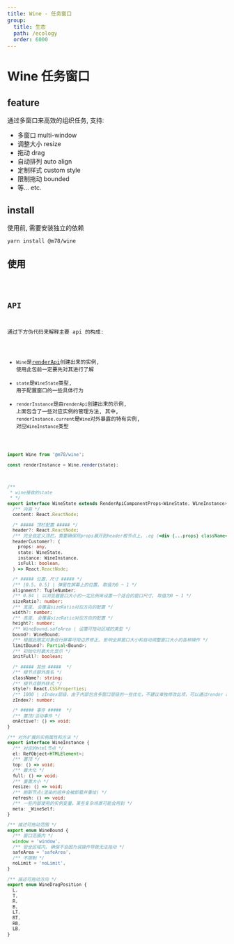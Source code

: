 ```yaml
---
title: Wine - 任务窗口
group:
  title: 生态
  path: /ecology
  order: 6000
---
```


# Wine 任务窗口

## feature

通过多窗口来高效的组织任务, 支持:

- 多窗口 multi-window
- 调整大小 resize
- 拖动 drag
- 自动排列 auto align
- 定制样式 custom style
- 限制拖动 bounded
- 等... etc.

## install

使用前, 需要安装独立的依赖

```shell
yarn install @m78/wine
```

## 使用

<code src="./demo.tsx" />

## API

通过下方伪代码来解释主要 api 的构成:

- `Wine`是[renderApi](/m78/docs/utils/render-api)创建出来的实例, 使用此包前一定要先对其进行了解
- `state`是`WineState`类型, 用于配置窗口的一些具体行为
- `renderInstance`是由`renderApi`创建出来的示例, 上面包含了一些对应实例的管理方法, 其中, `renderInstance.current`是`Wine`对外暴露的特有实例, 对应`WineInstance`类型

```ts
import Wine from '@m78/wine';

const renderInstance = Wine.render(state);
```

```ts
/**
 * wine接收的state
 * */
export interface WineState extends RenderApiComponentProps<WineState, WineInstance> {
  /** 内容 */
  content: React.ReactNode;

  /* ##### 顶栏配置 ##### */
  header?: React.ReactNode;
  /** 完全自定义顶栏，需要确保将props展开到header根节点上, .eg (<div {...props} className="myHeader" />) */
  headerCustomer?: (
    props: any,
    state: WineState,
    instance: WineInstance,
    isFull: boolean,
  ) => React.ReactNode;

  /* ##### 位置、尺寸 ##### */
  /** [0.5, 0.5] | 弹窗在屏幕上的位置, 取值为0 ~ 1 */
  alignment?: TupleNumber;
  /** 0.84 | 以浏览器窗口大小的一定比例来设置一个适合的窗口尺寸, 取值为0 ~ 1 */
  sizeRatio?: number;
  /** 宽度, 会覆盖sizeRatio对应方向的配置 */
  width?: number;
  /** 高度, 会覆盖sizeRatio对应方向的配置 */
  height?: number;
  /** WineBound.safeArea | 设置可拖动区域的类型 */
  bound?: WineBound;
  /** 根据此限定对象进行屏幕可用边界修正, 影响全屏窗口大小和自动调整窗口大小的各种操作 */
  limitBound?: Partial<Bound>;
  /** 初始化时最大化显示 */
  initFull?: boolean;

  /* ##### 其他 #####  */
  /** 根节点额外类名 */
  className?: string;
  /** 根节点额外样式 */
  style?: React.CSSProperties;
  /** 1000 | zIndex层级，由于内部包含多窗口层级的一些优化，不建议单独修改此项，可以通过render api全局更改 */
  zIndex?: number;

  /* ##### 事件 #####  */
  /** 置顶/活动事件 */
  onActive?: () => void;
}

/** 对外扩展的实例属性和方法 */
export interface WineInstance {
  /** 对应的html节点 */
  el: RefObject<HTMLElement>;
  /** 置顶 */
  top: () => void;
  /** 最大化 */
  full: () => void;
  /** 重置大小 */
  resize: () => void;
  /** 刷新节点(渲染的组件会被卸载并重绘) */
  refresh: () => void;
  /** 一些内部使用的实例变量，某些复杂场景可能会用到 */
  meta: _WineSelf;
}

/** 描述可拖动范围 */
export enum WineBound {
  /** 窗口范围内 */
  window = 'window',
  /** 安全区域内, 确保不会因为误操作导致无法拖动 */
  safeArea = 'safeArea',
  /** 不限制 */
  noLimit = 'noLimit',
}

/** 描述可拖动方向 */
export enum WineDragPosition {
  L,
  T,
  R,
  B,
  LT,
  RT,
  RB,
  LB,
}
```

